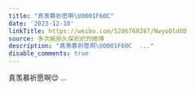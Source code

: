 ```yaml
---
title: "真羡慕祈愿啊\U0001F60C"
date: '2023-12-10'
linkTitle: https://weibo.com/5286768287/NwyoOld0D
source: 多次婉拒久保织织的微博
description: "真羡慕祈愿啊\U0001F60C  ..."
disable_comments: true
---
```

真羡慕祈愿啊😌  ...